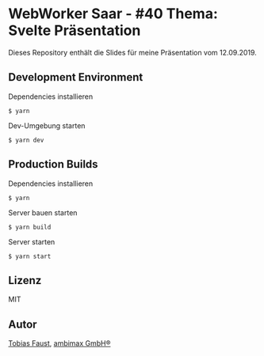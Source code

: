 # WebWorker Saar - #40  Thema: Svelte Präsentation

Dieses Repository enthält die Slides für meine Präsentation vom 12.09.2019.

## Development Environment

Dependencies installieren

```
$ yarn
```

Dev-Umgebung starten

```
$ yarn dev
```

## Production Builds

Dependencies installieren

```
$ yarn
```

Server bauen starten

```
$ yarn build
```

Server starten

```
$ yarn start
```

## Lizenz

MIT


## Autor

[Tobias Faust](https://github.com/FaustTobias), [ambimax GmbH®](https://www.ambimax.de/)
